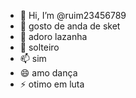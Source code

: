 - 👋 Hi, I’m @ruim23456789
- 👀 gosto de anda de sket
- 🌱 adoro lazanha
- 💞️ solteiro
- 📫 sim
- 😄 amo dança
- ⚡ otimo em luta

<!---
ruim23456789/ruim23456789 is a ✨ special ✨ repository because its `README.md` (this file) appears on your GitHub profile.
You can click the Preview link to take a look at your changes.
--->
